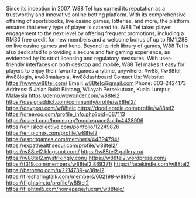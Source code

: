 Since its inception in 2007, W88 Tel has earned its reputation as a trustworthy and innovative online betting platform. With its comprehensive offering of sportsbooks, live casino games, lotteries, and more, the platform ensures that every type of player is catered to. W88 Tel takes player engagement to the next level by offering frequent promotions, including a RM30 free credit for new members and a welcome bonus of up to RM1,288 on live casino games and keno. Beyond its rich library of games, W88 Tel is also dedicated to providing a secure and fair gaming experience, as evidenced by its strict licensing and regulatory measures. With user-friendly interfaces on both desktop and mobile, W88 Tel makes it easy for players to enjoy their favorite games anytime, anywhere.
#w88, #w88tel, #w88login, #w88malaysia, #w88dashboard
Contact Us:
Website: https://www.w88tel.com/ 
Email: w88telc@gmail.com
Phone: 603-2424173
Address: 5 Jalan Bukit Bintang, Wilayah Persekutuan, Kuala Lumpur, Malaysia
https://demo.wowonder.com/w88tel2
https://designaddict.com/community/profile/w88tel2/
https://devpost.com/w88telc
https://doodleordie.com/profile/w88tel2
https://dreevoo.com/profile_info.php?pid=687113
https://dsred.com/home.php?mod=space&uid=4428906
https://en.islcollective.com/portfolio/12249826
https://en.picmix.com/profile/w88tel2
https://espritgames.com/members/44394794/
https://expathealthseoul.com/profile/w88tel2/
https://w88tel2.blogspot.com/
https://w88tel2.gallery.ru/
https://w88tel2.mystrikingly.com/
https://w88tel2.wordpress.com/
https://f319.com/members/w88tel2.869371/
https://facekindle.com/w88tel2
https://batotwo.com/u/2214739-w88tel2
https://filesharingtalk.com/members/602198-w88tel2
https://flightsim.to/profile/w88tel2
https://fliphtml5.com/homepage/fucqm/w88telc/